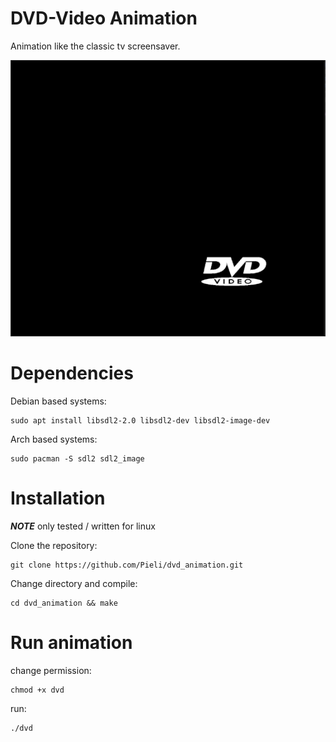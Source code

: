# DVD-Video Animation
Animation like the classic tv screensaver.


![screensAnimation hot](screenshot.png)

# Dependencies

Debian based systems:
```
sudo apt install libsdl2-2.0 libsdl2-dev libsdl2-image-dev
```

Arch based systems:
```
sudo pacman -S sdl2 sdl2_image
```



# Installation
***NOTE***
only tested / written for linux

Clone the repository:
```
git clone https://github.com/Pieli/dvd_animation.git
```
Change directory and compile:
```
cd dvd_animation && make
```

# Run animation
change permission:
```
chmod +x dvd
```
run:
```
./dvd
```
